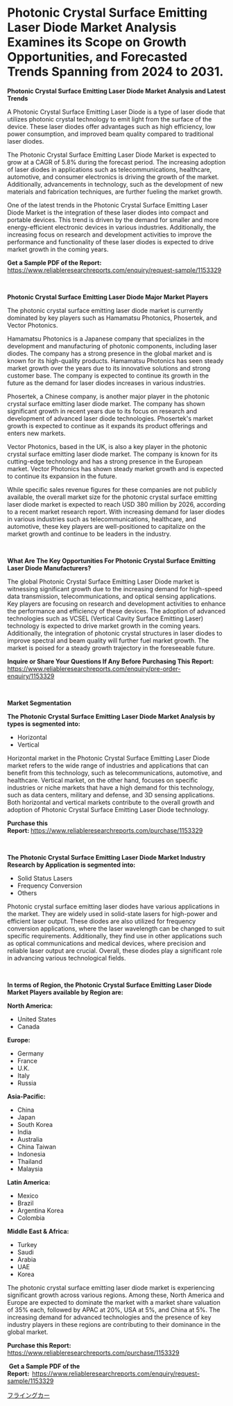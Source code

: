 <p><h1>Photonic Crystal Surface Emitting Laser Diode Market Analysis Examines its Scope on Growth Opportunities, and Forecasted Trends Spanning from 2024 to 2031.</h1></p><p><strong>Photonic Crystal Surface Emitting Laser Diode Market Analysis and Latest Trends</strong></p>
<p><p>A Photonic Crystal Surface Emitting Laser Diode is a type of laser diode that utilizes photonic crystal technology to emit light from the surface of the device. These laser diodes offer advantages such as high efficiency, low power consumption, and improved beam quality compared to traditional laser diodes.</p><p>The Photonic Crystal Surface Emitting Laser Diode Market is expected to grow at a CAGR of 5.8% during the forecast period. The increasing adoption of laser diodes in applications such as telecommunications, healthcare, automotive, and consumer electronics is driving the growth of the market. Additionally, advancements in technology, such as the development of new materials and fabrication techniques, are further fueling the market growth.</p><p>One of the latest trends in the Photonic Crystal Surface Emitting Laser Diode Market is the integration of these laser diodes into compact and portable devices. This trend is driven by the demand for smaller and more energy-efficient electronic devices in various industries. Additionally, the increasing focus on research and development activities to improve the performance and functionality of these laser diodes is expected to drive market growth in the coming years.</p></p>
<p><strong>Get a Sample PDF of the Report:&nbsp;</strong> <a href="https://www.reliableresearchreports.com/enquiry/request-sample/1153329">https://www.reliableresearchreports.com/enquiry/request-sample/1153329</a></p>
<p>&nbsp;</p>
<p><strong>Photonic Crystal Surface Emitting Laser Diode Major Market Players</strong></p>
<p><p>The photonic crystal surface emitting laser diode market is currently dominated by key players such as Hamamatsu Photonics, Phosertek, and Vector Photonics. </p><p>Hamamatsu Photonics is a Japanese company that specializes in the development and manufacturing of photonic components, including laser diodes. The company has a strong presence in the global market and is known for its high-quality products. Hamamatsu Photonics has seen steady market growth over the years due to its innovative solutions and strong customer base. The company is expected to continue its growth in the future as the demand for laser diodes increases in various industries.</p><p>Phosertek, a Chinese company, is another major player in the photonic crystal surface emitting laser diode market. The company has shown significant growth in recent years due to its focus on research and development of advanced laser diode technologies. Phosertek's market growth is expected to continue as it expands its product offerings and enters new markets.</p><p>Vector Photonics, based in the UK, is also a key player in the photonic crystal surface emitting laser diode market. The company is known for its cutting-edge technology and has a strong presence in the European market. Vector Photonics has shown steady market growth and is expected to continue its expansion in the future.</p><p>While specific sales revenue figures for these companies are not publicly available, the overall market size for the photonic crystal surface emitting laser diode market is expected to reach USD 380 million by 2026, according to a recent market research report. With increasing demand for laser diodes in various industries such as telecommunications, healthcare, and automotive, these key players are well-positioned to capitalize on the market growth and continue to be leaders in the industry.</p></p>
<p>&nbsp;</p>
<p><strong>What Are The Key Opportunities For Photonic Crystal Surface Emitting Laser Diode Manufacturers?</strong></p>
<p><p>The global Photonic Crystal Surface Emitting Laser Diode market is witnessing significant growth due to the increasing demand for high-speed data transmission, telecommunications, and optical sensing applications. Key players are focusing on research and development activities to enhance the performance and efficiency of these devices. The adoption of advanced technologies such as VCSEL (Vertical Cavity Surface Emitting Laser) technology is expected to drive market growth in the coming years. Additionally, the integration of photonic crystal structures in laser diodes to improve spectral and beam quality will further fuel market growth. The market is poised for a steady growth trajectory in the foreseeable future.</p></p>
<p><strong>Inquire or Share Your Questions If Any Before Purchasing This Report:</strong> <a href="https://www.reliableresearchreports.com/enquiry/pre-order-enquiry/1153329">https://www.reliableresearchreports.com/enquiry/pre-order-enquiry/1153329</a></p>
<p>&nbsp;</p>
<p><strong>Market Segmentation</strong></p>
<p><strong>The Photonic Crystal Surface Emitting Laser Diode Market Analysis by types is segmented into:</strong></p>
<p><ul><li>Horizontal</li><li>Vertical</li></ul></p>
<p><p>Horizontal market in the Photonic Crystal Surface Emitting Laser Diode market refers to the wide range of industries and applications that can benefit from this technology, such as telecommunications, automotive, and healthcare. Vertical market, on the other hand, focuses on specific industries or niche markets that have a high demand for this technology, such as data centers, military and defense, and 3D sensing applications. Both horizontal and vertical markets contribute to the overall growth and adoption of Photonic Crystal Surface Emitting Laser Diode technology.</p></p>
<p><strong>Purchase this Report:&nbsp;</strong><a href="https://www.reliableresearchreports.com/purchase/1153329">https://www.reliableresearchreports.com/purchase/1153329</a></p>
<p>&nbsp;</p>
<p><strong>The Photonic Crystal Surface Emitting Laser Diode Market Industry Research by Application is segmented into:</strong></p>
<p><ul><li>Solid Status Lasers</li><li>Frequency Conversion</li><li>Others</li></ul></p>
<p><p>Photonic crystal surface emitting laser diodes have various applications in the market. They are widely used in solid-state lasers for high-power and efficient laser output. These diodes are also utilized for frequency conversion applications, where the laser wavelength can be changed to suit specific requirements. Additionally, they find use in other applications such as optical communications and medical devices, where precision and reliable laser output are crucial. Overall, these diodes play a significant role in advancing various technological fields.</p></p>
<p>&nbsp;</p>
<p><strong>In terms of Region, the Photonic Crystal Surface Emitting Laser Diode Market Players available by Region are:</strong></p>
<p>
    <p> <strong> North America: </strong>
        <ul>
            <li>United States</li>
            <li>Canada</li>
        </ul>
        </p> 
    <p> <strong> Europe: </strong>
        <ul>
            <li>Germany</li>
            <li>France</li>
            <li>U.K.</li>
            <li>Italy</li>
            <li>Russia</li>
        </ul>
        </p> 
    <p> <strong> Asia-Pacific: </strong>
        <ul>
            <li>China</li>
            <li>Japan</li>
            <li>South Korea</li>
            <li>India</li>
            <li>Australia</li>
            <li>China Taiwan</li>
            <li>Indonesia</li>
            <li>Thailand</li>
            <li>Malaysia</li>
        </ul>
        </p> 
    <p> <strong> Latin America: </strong>
        <ul>
            <li>Mexico</li>
            <li>Brazil</li>
            <li>Argentina Korea</li>
            <li>Colombia</li>
        </ul>
        </p> 
    <p> <strong> Middle East & Africa: </strong>
        <ul>
            <li>Turkey</li>
            <li>Saudi</li>
            <li>Arabia</li>
            <li>UAE</li>
            <li>Korea</li>
        </ul>
    </p>
    </p>
<p><p>The photonic crystal surface emitting laser diode market is experiencing significant growth across various regions. Among these, North America and Europe are expected to dominate the market with a market share valuation of 35% each, followed by APAC at 20%, USA at 5%, and China at 5%. The increasing demand for advanced technologies and the presence of key industry players in these regions are contributing to their dominance in the global market.</p></p>
<p><strong>Purchase this Report: </strong><a href="https://www.reliableresearchreports.com/purchase/1153329">https://www.reliableresearchreports.com/purchase/1153329</a></p>
<p>&nbsp;<strong>Get a Sample PDF of the Report:&nbsp;&nbsp;</strong><a href="https://www.reliableresearchreports.com/enquiry/request-sample/1153329">https://www.reliableresearchreports.com/enquiry/request-sample/1153329</a></p>
<p><strong></strong></p>
<p><p><a href="https://github.com/SarahFahey88/Market-Research-Report-List-1/blob/main/980535512847.md">フライングカー</a></p></p>